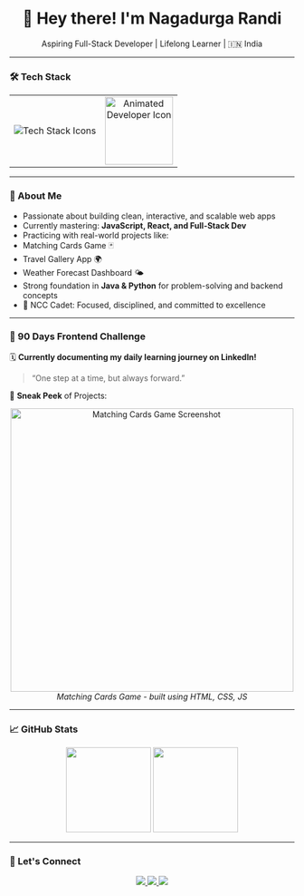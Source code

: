 <h1 align="center">👋 Hey there! I'm Nagadurga Randi</h1>
<p align="center">
   Aspiring Full-Stack Developer |  Lifelong Learner | 🇮🇳 India
</p>

---

### 🛠️ Tech Stack

<table align="center">
  <tr>
    <td align="center">
      <img src="https://skillicons.dev/icons?i=html,css,js,bootstrap,react,java,python" alt="Tech Stack Icons" />
    </td>
    <td align="center">
      <img src="https://cdn-icons-gif.flaticon.com/8722/8722703.gif" width="120" alt="Animated Developer Icon" />
    </td>
  </tr>
</table>

---

### 📘 About Me

-  Passionate about building clean, interactive, and scalable web apps  
-  Currently mastering: **JavaScript, React, and Full-Stack Dev**  
-  Practicing with real-world projects like:
  - Matching Cards Game 🃏
  - Travel Gallery App 🌍
  - Weather Forecast Dashboard 🌤️  
-  Strong foundation in **Java & Python** for problem-solving and backend concepts  
- 💼 NCC Cadet: Focused, disciplined, and committed to excellence  

---

### 🚧 90 Days Frontend Challenge

🗓️ **Currently documenting my daily learning journey on LinkedIn!**

> “One step at a time, but always forward.”

📸 **Sneak Peek** of Projects:
<p align="center">
  <img src="https://raw.githubusercontent.com/nagadurga-tech/Matching-Curds-Game/main/screenshot.png" width="500" alt="Matching Cards Game Screenshot"/>
  <br>
  <em>Matching Cards Game - built using HTML, CSS, JS</em>
</p>

---

### 📈 GitHub Stats

<p align="center">
  <img src="https://github-readme-stats.vercel.app/api?username=nagadurga-tech&show_icons=true&theme=tokyonight" height="150" />
  <img src="https://github-readme-stats.vercel.app/api/top-langs/?username=nagadurga-tech&layout=compact&theme=tokyonight" height="150" />
</p>

---

### 🔗 Let's Connect

<p align="center">
  <a href="https://www.linkedin.com/in/nagadurgarandhi/" target="_blank">
    <img src="https://img.shields.io/badge/LinkedIn-blue?style=for-the-badge&logo=linkedin" />
  </a>
  <a href="mailto:nagadurgarandi073@gmail.com">
    <img src="https://img.shields.io/badge/Gmail-red?style=for-the-badge&logo=gmail&logoColor=white" />
  </a>
  <a href="https://github.com/nagadurga-tech">
    <img src="https://img.shields.io/badge/GitHub-black?style=for-the-badge&logo=github" />
  </a>
</p>




